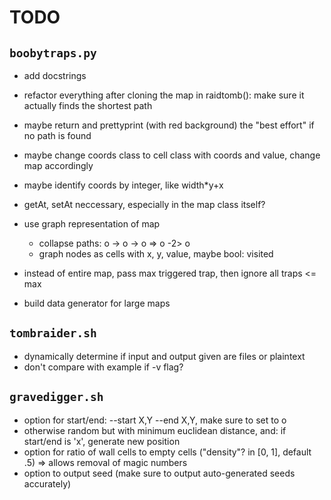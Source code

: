 # TODO

## `boobytraps.py`
* add docstrings
* refactor everything after cloning the map in raidtomb(): make sure it actually finds the shortest path
* maybe return and prettyprint (with red background) the "best effort" if no path is found
* maybe change coords class to cell class with coords and value, change map accordingly
* maybe identify coords by integer, like width*y+x
* getAt, setAt neccessary, especially in the map class itself?

* use graph representation of map
	* collapse paths: o -> o -> o => o -2> o
	* graph nodes as cells with x, y, value, maybe bool: visited
* instead of entire map, pass max triggered trap, then ignore all traps <= max
* build data generator for large maps

## `tombraider.sh`
* dynamically determine if input and output given are files or plaintext
* don't compare with example if -v flag?

## `gravedigger.sh`
* option for start/end: --start X,Y --end X,Y, make sure to set to o
* otherwise random but with minimum euclidean distance, and: if start/end is 'x', generate new position
* option for ratio of wall cells to empty cells ("density"? in [0, 1], default .5) => allows removal of magic numbers
* option to output seed (make sure to output auto-generated seeds accurately)
